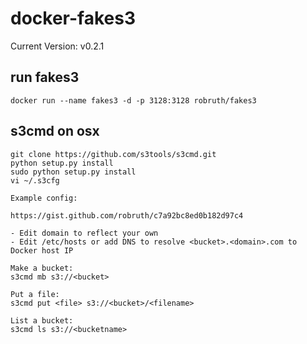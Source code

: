 # docker-fakes3

Current Version: v0.2.1

## run fakes3

	docker run --name fakes3 -d -p 3128:3128 robruth/fakes3
	
## s3cmd on osx

	git clone https://github.com/s3tools/s3cmd.git
	python setup.py install
	sudo python setup.py install
	vi ~/.s3cfg
	
	Example config:
	
	https://gist.github.com/robruth/c7a92bc8ed0b182d97c4

	- Edit domain to reflect your own
	- Edit /etc/hosts or add DNS to resolve <bucket>.<domain>.com to Docker host IP
	
	Make a bucket:
	s3cmd mb s3://<bucket>
	
	Put a file:
	s3cmd put <file> s3://<bucket>/<filename>

	List a bucket:
	s3cmd ls s3://<bucketname>
